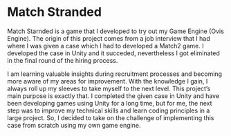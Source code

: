 # Match Stranded
Match Starnded is a game that I developed to try out my Game Engine (Ovis Engine). The origin of this project comes from a job interview that I had where I was given a case which I had to developed a Match2 game. I developed the case in Unity and it succeded, nevertheless I got eliminated in the final round of the hiring process. 

I am learning valuable insights during recruitment processes and becoming more aware of my areas for improvement. With the knowledge I gain, I always roll up my sleeves to take myself to the next level. This project’s main purpose is exactly that. I completed the given case in Unity and have been developing games using Unity for a long time, but for me, the next step was to improve my technical skills and learn coding principles in a large project. So, I decided to take on the challenge of implementing this case from scratch using my own game engine.
